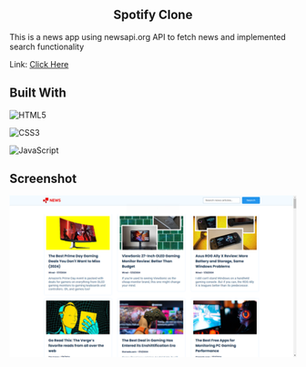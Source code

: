 <div align="center">
<h2>Spotify Clone</h2>
</div>

This is a news app using newsapi.org API to fetch news and implemented search functionality

Link: [Click Here](https://azim-news-app.netlify.app/)

## Built With

![HTML5](https://img.shields.io/badge/html5-%23E34F26.svg?style=for-the-badge&logo=html5&logoColor=white)

![CSS3](https://img.shields.io/badge/css3-%231572B6.svg?style=for-the-badge&logo=css3&logoColor=white)

![JavaScript](https://img.shields.io/badge/javascript-%23F7DF1E.svg?style=for-the-badge&logo=javascript&logoColor=black)

## Screenshot

![Screenshot](assets/screenshot.png)
